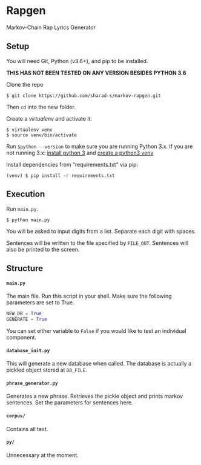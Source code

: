 

# Rapgen

Markov-Chain Rap Lyrics Generator

## Setup

You will need Git, Python (v3.6+), and pip to be installed.

**THIS HAS NOT BEEN TESTED ON ANY VERSION BESIDES PYTHON 3.6**

Clone the repo

```
$ git clone https://github.com/sharad-s/markov-rapgen.git
```
Then `cd` into the new folder.

Create a *virtualenv* and activate it:

```
$ virtualenv venv
$ source venv/bin/activate
```

Run `$python --version` to make sure you are running Python 3.x.
If you are not running 3.x:
[install python 3](https://www.python.org/downloads/) and
[create a python3 venv](https://stackoverflow.com/questions/23842713/using-python-3-in-virtualenv)

Install dependencies from "requirements.txt" via pip:

```
(venv) $ pip install -r requirements.txt
```

## Execution

Run `main.py`.

```
$ python main.py
```

You will be asked to input digits from a list.
Separate each digit with spaces.

Sentences will be written to the file specified by `FILE_OUT`.
Sentences will also be printed to the screen.


## Structure

#### `main.py`
The main file. Run this script in your shell.
Make sure the following parameters are set to True.

```python
NEW_DB = True
GENERATE = True
```

You can set either variable to `False` if you would like to test an individual component.

#### `database_init.py`
This will generate a new database when called.
The database is actually a pickled object stored at `DB_FILE`.


#### `phrase_generator.py`
Generates a new phrase.
Retrieves the pickle object and prints markov sentences.
Set the parameters for sentences here.

#### `corpus/`
Contains all text.

#### `py/`
Unnecessary at the moment.
